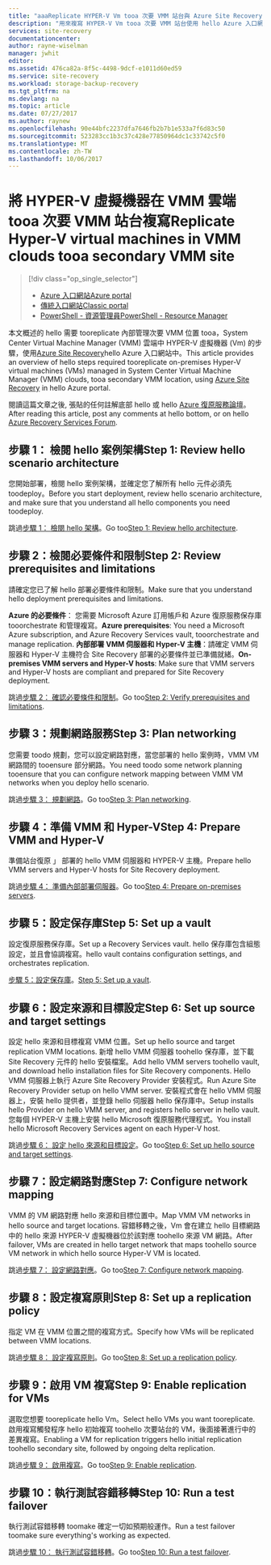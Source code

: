 ```yaml
---
title: "aaaReplicate HYPER-V Vm tooa 次要 VMM 站台與 Azure Site Recovery |Microsoft 文件"
description: "用來複寫 HYPER-V Vm tooa 次要 VMM 站台使用 hello Azure 入口網站提供的概觀。"
services: site-recovery
documentationcenter: 
author: rayne-wiselman
manager: jwhit
editor: 
ms.assetid: 476ca82a-8f5c-4498-9dcf-e1011d60ed59
ms.service: site-recovery
ms.workload: storage-backup-recovery
ms.tgt_pltfrm: na
ms.devlang: na
ms.topic: article
ms.date: 07/27/2017
ms.author: raynew
ms.openlocfilehash: 90e44bfc2237dfa7646fb2b7b1e533a7f6d83c50
ms.sourcegitcommit: 523283cc1b3c37c428e77850964dc1c33742c5f0
ms.translationtype: MT
ms.contentlocale: zh-TW
ms.lasthandoff: 10/06/2017
---
```

# <a name="replicate-hyper-v-virtual-machines-in-vmm-clouds-tooa-secondary-vmm-site"></a><span data-ttu-id="fb6fc-103">將 HYPER-V 虛擬機器在 VMM 雲端 tooa 次要 VMM 站台複寫</span><span class="sxs-lookup"><span data-stu-id="fb6fc-103">Replicate Hyper-V virtual machines in VMM clouds tooa secondary VMM site</span></span>

> [!div class="op_single_selector"]
> * [<span data-ttu-id="fb6fc-104">Azure 入口網站</span><span class="sxs-lookup"><span data-stu-id="fb6fc-104">Azure portal</span></span>](site-recovery-vmm-to-vmm.md)
> * [<span data-ttu-id="fb6fc-105">傳統入口網站</span><span class="sxs-lookup"><span data-stu-id="fb6fc-105">Classic portal</span></span>](site-recovery-vmm-to-vmm-classic.md)
> * [<span data-ttu-id="fb6fc-106">PowerShell - 資源管理員</span><span class="sxs-lookup"><span data-stu-id="fb6fc-106">PowerShell - Resource Manager</span></span>](site-recovery-vmm-to-vmm-powershell-resource-manager.md)
>
>

<span data-ttu-id="fb6fc-107">本文概述的 hello 需要 tooreplicate 內部管理次要 VMM 位置 tooa，System Center Virtual Machine Manager (VMM) 雲端中 HYPER-V 虛擬機器 (Vm) 的步驟，使用[Azure Site Recovery](site-recovery-overview.md)hello Azure 入口網站中。</span><span class="sxs-lookup"><span data-stu-id="fb6fc-107">This article provides an overview of hello steps required tooreplicate on-premises Hyper-V virtual machines (VMs) managed in System Center Virtual Machine Manager (VMM) clouds, tooa secondary VMM location, using [Azure Site Recovery](site-recovery-overview.md) in hello Azure portal.</span></span>

<span data-ttu-id="fb6fc-108">閱讀這篇文章之後, 張貼的任何註解底部 hello 或 hello [Azure 復原服務論壇](https://social.msdn.microsoft.com/forums/azure/home?forum=hypervrecovmgr)。</span><span class="sxs-lookup"><span data-stu-id="fb6fc-108">After reading this article, post any comments at hello bottom, or on hello [Azure Recovery Services Forum](https://social.msdn.microsoft.com/forums/azure/home?forum=hypervrecovmgr).</span></span>


## <a name="step-1-review-hello-scenario-architecture"></a><span data-ttu-id="fb6fc-109">步驟 1： 檢閱 hello 案例架構</span><span class="sxs-lookup"><span data-stu-id="fb6fc-109">Step 1: Review hello scenario architecture</span></span>

<span data-ttu-id="fb6fc-110">您開始部署，檢閱 hello 案例架構，並確定您了解所有 hello 元件必須先 toodeploy。</span><span class="sxs-lookup"><span data-stu-id="fb6fc-110">Before you start deployment, review hello scenario architecture, and make sure that you understand all hello components you need toodeploy.</span></span>

<span data-ttu-id="fb6fc-111">跳過[步驟 1： 檢閱 hello 架構](vmm-to-vmm-walkthrough-architecture.md)。</span><span class="sxs-lookup"><span data-stu-id="fb6fc-111">Go too[Step 1: Review hello architecture](vmm-to-vmm-walkthrough-architecture.md).</span></span>

## <a name="step-2-review-prerequisites-and-limitations"></a><span data-ttu-id="fb6fc-112">步驟 2：檢閱必要條件和限制</span><span class="sxs-lookup"><span data-stu-id="fb6fc-112">Step 2: Review prerequisites and limitations</span></span>

<span data-ttu-id="fb6fc-113">請確定您已了解 hello 部署必要條件和限制。</span><span class="sxs-lookup"><span data-stu-id="fb6fc-113">Make sure that you understand hello deployment prerequisites and limitations.</span></span>

<span data-ttu-id="fb6fc-114">**Azure 的必要條件**： 您需要 Microsoft Azure 訂用帳戶和 Azure 復原服務保存庫 tooorchestrate 和管理複寫。</span><span class="sxs-lookup"><span data-stu-id="fb6fc-114">**Azure prerequisites**: You need a Microsoft Azure subscription, and Azure Recovery Services vault, tooorchestrate and manage replication.</span></span>
<span data-ttu-id="fb6fc-115">**內部部署 VMM 伺服器和 Hyper-V 主機**：請確定 VMM 伺服器和 Hyper-V 主機符合 Site Recovery 部署的必要條件並已準備就緒。</span><span class="sxs-lookup"><span data-stu-id="fb6fc-115">**On-premises VMM servers and Hyper-V hosts**: Make sure that VMM servers and Hyper-V hosts are compliant and prepared for Site Recovery deployment.</span></span>

<span data-ttu-id="fb6fc-116">跳過[步驟 2： 確認必要條件和限制](vmm-to-vmm-walkthrough-prerequisites.md)。</span><span class="sxs-lookup"><span data-stu-id="fb6fc-116">Go too[Step 2: Verify prerequisites and limitations](vmm-to-vmm-walkthrough-prerequisites.md).</span></span>

## <a name="step-3-plan-networking"></a><span data-ttu-id="fb6fc-117">步驟 3：規劃網路服務</span><span class="sxs-lookup"><span data-stu-id="fb6fc-117">Step 3: Plan networking</span></span>

<span data-ttu-id="fb6fc-118">您需要 toodo 規劃，您可以設定網路對應，當您部署的 hello 案例時，VMM VM 網路間的 tooensure 部分網路。</span><span class="sxs-lookup"><span data-stu-id="fb6fc-118">You need toodo some network planning tooensure that you can configure network mapping between VMM VM networks when you deploy hello scenario.</span></span>

<span data-ttu-id="fb6fc-119">跳過[步驟 3： 規劃網路](vmm-to-vmm-walkthrough-network.md)。</span><span class="sxs-lookup"><span data-stu-id="fb6fc-119">Go too[Step 3: Plan networking](vmm-to-vmm-walkthrough-network.md).</span></span>


## <a name="step-4-prepare-vmm-and-hyper-v"></a><span data-ttu-id="fb6fc-120">步驟 4：準備 VMM 和 Hyper-V</span><span class="sxs-lookup"><span data-stu-id="fb6fc-120">Step 4: Prepare VMM and Hyper-V</span></span>

<span data-ttu-id="fb6fc-121">準備站台復原 」 部署的 hello VMM 伺服器和 HYPER-V 主機。</span><span class="sxs-lookup"><span data-stu-id="fb6fc-121">Prepare hello VMM servers and Hyper-V hosts for Site Recovery deployment.</span></span>

<span data-ttu-id="fb6fc-122">跳過[步驟 4： 準備內部部署伺服器](vmm-to-vmm-walkthrough-vmm-hyper-v.md)。</span><span class="sxs-lookup"><span data-stu-id="fb6fc-122">Go too[Step 4: Prepare on-premises servers](vmm-to-vmm-walkthrough-vmm-hyper-v.md).</span></span>

## <a name="step-5-set-up-a-vault"></a><span data-ttu-id="fb6fc-123">步驟 5：設定保存庫</span><span class="sxs-lookup"><span data-stu-id="fb6fc-123">Step 5: Set up a vault</span></span>

<span data-ttu-id="fb6fc-124">設定復原服務保存庫。</span><span class="sxs-lookup"><span data-stu-id="fb6fc-124">Set up a Recovery Services vault.</span></span> <span data-ttu-id="fb6fc-125">hello 保存庫包含組態設定，並且會協調複寫。</span><span class="sxs-lookup"><span data-stu-id="fb6fc-125">hello vault contains configuration settings, and orchestrates replication.</span></span>

<span data-ttu-id="fb6fc-126">[步驟 5：設定保存庫](vmm-to-vmm-walkthrough-create-vault.md)。</span><span class="sxs-lookup"><span data-stu-id="fb6fc-126">[Step 5: Set up a vault](vmm-to-vmm-walkthrough-create-vault.md).</span></span>

## <a name="step-6-set-up-source-and-target-settings"></a><span data-ttu-id="fb6fc-127">步驟 6：設定來源和目標設定</span><span class="sxs-lookup"><span data-stu-id="fb6fc-127">Step 6: Set up source and target settings</span></span>

<span data-ttu-id="fb6fc-128">設定 hello 來源和目標複寫 VMM 位置。</span><span class="sxs-lookup"><span data-stu-id="fb6fc-128">Set up hello source and target replication VMM locations.</span></span> <span data-ttu-id="fb6fc-129">新增 hello VMM 伺服器 toohello 保存庫，並下載 Site Recovery 元件的 hello 安裝檔案。</span><span class="sxs-lookup"><span data-stu-id="fb6fc-129">Add hello VMM servers toohello vault, and download hello installation files for Site Recovery components.</span></span> <span data-ttu-id="fb6fc-130">Hello VMM 伺服器上執行 Azure Site Recovery Provider 安裝程式。</span><span class="sxs-lookup"><span data-stu-id="fb6fc-130">Run Azure Site Recovery Provider setup on hello VMM server.</span></span> <span data-ttu-id="fb6fc-131">安裝程式會在 hello VMM 伺服器上，安裝 hello 提供者，並登錄 hello 伺服器 hello 保存庫中。</span><span class="sxs-lookup"><span data-stu-id="fb6fc-131">Setup installs hello Provider on hello VMM server, and registers hello server in hello vault.</span></span> <span data-ttu-id="fb6fc-132">您每個 HYPER-V 主機上安裝 hello Microsoft 復原服務代理程式。</span><span class="sxs-lookup"><span data-stu-id="fb6fc-132">You install hello Microsoft Recovery Services agent on each Hyper-V host.</span></span>

<span data-ttu-id="fb6fc-133">跳過[步驟 6： 設定 hello 來源和目標設定](vmm-to-vmm-walkthrough-source-target.md)。</span><span class="sxs-lookup"><span data-stu-id="fb6fc-133">Go too[Step 6: Set up hello source and target settings](vmm-to-vmm-walkthrough-source-target.md).</span></span>

## <a name="step-7-configure-network-mapping"></a><span data-ttu-id="fb6fc-134">步驟 7：設定網路對應</span><span class="sxs-lookup"><span data-stu-id="fb6fc-134">Step 7: Configure network mapping</span></span>

<span data-ttu-id="fb6fc-135">VMM 的 VM 網路對應 hello 來源和目標位置中。</span><span class="sxs-lookup"><span data-stu-id="fb6fc-135">Map VMM VM networks in hello source and target locations.</span></span> <span data-ttu-id="fb6fc-136">容錯移轉之後，Vm 會在建立 hello 目標網路中的 hello 來源 HYPER-V 虛擬機器位於該對應 toohello 來源 VM 網路。</span><span class="sxs-lookup"><span data-stu-id="fb6fc-136">After failover, VMs are created in hello target network that maps toohello source VM network in which hello source Hyper-V VM is located.</span></span>

<span data-ttu-id="fb6fc-137">跳過[步驟 7： 設定網路對應](vmm-to-vmm-walkthrough-network-mapping.md)。</span><span class="sxs-lookup"><span data-stu-id="fb6fc-137">Go too[Step 7: Configure network mapping](vmm-to-vmm-walkthrough-network-mapping.md).</span></span>


## <a name="step-8-set-up-a-replication-policy"></a><span data-ttu-id="fb6fc-138">步驟 8：設定複寫原則</span><span class="sxs-lookup"><span data-stu-id="fb6fc-138">Step 8: Set up a replication policy</span></span>

<span data-ttu-id="fb6fc-139">指定 VM 在 VMM 位置之間的複寫方式。</span><span class="sxs-lookup"><span data-stu-id="fb6fc-139">Specify how  VMs will be replicated between VMM locations.</span></span>

<span data-ttu-id="fb6fc-140">跳過[步驟 8： 設定複寫原則](vmm-to-vmm-walkthrough-replication.md)。</span><span class="sxs-lookup"><span data-stu-id="fb6fc-140">Go too[Step 8: Set up a replication policy](vmm-to-vmm-walkthrough-replication.md).</span></span>


## <a name="step-9-enable-replication-for-vms"></a><span data-ttu-id="fb6fc-141">步驟 9：啟用 VM 複寫</span><span class="sxs-lookup"><span data-stu-id="fb6fc-141">Step 9: Enable replication for VMs</span></span>

<span data-ttu-id="fb6fc-142">選取您想要 tooreplicate hello Vm。</span><span class="sxs-lookup"><span data-stu-id="fb6fc-142">Select hello VMs you want tooreplicate.</span></span> <span data-ttu-id="fb6fc-143">啟用複寫觸發程序 hello 初始複寫 toohello 次要站台的 VM，後面接著進行中的差異複寫。</span><span class="sxs-lookup"><span data-stu-id="fb6fc-143">Enabling a VM for replication triggers hello initial replication toohello secondary site, followed by ongoing delta replication.</span></span>

<span data-ttu-id="fb6fc-144">跳過[步驟 9： 啟用複寫](vmm-to-vmm-walkthrough-enable-replication.md)。</span><span class="sxs-lookup"><span data-stu-id="fb6fc-144">Go too[Step 9: Enable replication](vmm-to-vmm-walkthrough-enable-replication.md).</span></span>


## <a name="step-10-run-a-test-failover"></a><span data-ttu-id="fb6fc-145">步驟 10：執行測試容錯移轉</span><span class="sxs-lookup"><span data-stu-id="fb6fc-145">Step 10: Run a test failover</span></span>

<span data-ttu-id="fb6fc-146">執行測試容錯移轉 toomake 確定一切如預期般運作。</span><span class="sxs-lookup"><span data-stu-id="fb6fc-146">Run a test failover toomake sure everything's working as expected.</span></span>

<span data-ttu-id="fb6fc-147">跳過[步驟 10： 執行測試容錯移轉](vmm-to-vmm-walkthrough-test-failover.md)。</span><span class="sxs-lookup"><span data-stu-id="fb6fc-147">Go too[Step 10: Run a test failover](vmm-to-vmm-walkthrough-test-failover.md).</span></span>
